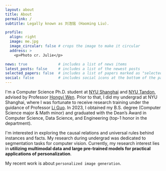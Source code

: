 ```yaml
---
layout: about
title: About
permalink: /
subtitle: Legally known as 刘浩铭 (Haoming Liu).

profile:
  align: right
  image: me.jpg
  image_circular: false # crops the image to make it circular
  address: >
    <p>Photo cr. Julie</p>

news: true              # includes a list of news items
latest_posts: false     # includes a list of the newest posts
selected_papers: false  # includes a list of papers marked as "selected={true}"
social: false           # includes social icons at the bottom of the page
---
```


I'm a Computer Science Ph.D. student at [NYU Shanghai](https://shanghai.nyu.edu/) and [NYU Tandon](https://engineering.nyu.edu/), advised by Professor [Hongyi Wen](https://whongyi.github.io/). Prior to that, I did my undergrad at NYU Shanghai, where I was fortunate to receive research training under the guidance of Professor [Li Guo](https://shanghai.nyu.edu/academics/faculty/directory/li-guo). In 2023, I obtained my B.S. degree (Computer Science major & Math minor) and graduated with the Dean’s Award in Computer Science, Data Science, and Engineering (top-1 honor in the department).

I'm interested in exploring the causal relations and universal rules behind instances and facts. My research during undergrad was dedicated to segmentation tasks for computer vision. Currently, my research interest lies in **utilizing multimodal data and large pre-trained models for practical applications of personalization**.

My recent work is about `personalized image generation`.

<!-- Write your biography here. Tell the world about yourself. Link to your favorite [subreddit](http://reddit.com). You can put a picture in, too. The code is already in, just name your picture `prof_pic.jpg` and put it in the `img/` folder.

Put your address / P.O. box / other info right below your picture. You can also disable any of these elements by editing `profile` property of the YAML header of your `_pages/about.md`. Edit `_bibliography/papers.bib` and Jekyll will render your [publications page](/al-folio/publications/) automatically.

Link to your social media connections, too. This theme is set up to use [Font Awesome icons](http://fortawesome.github.io/Font-Awesome/) and [Academicons](https://jpswalsh.github.io/academicons/), like the ones below. Add your Facebook, Twitter, LinkedIn, Google Scholar, or just disable all of them. -->

